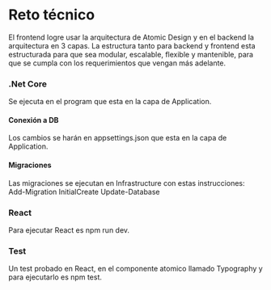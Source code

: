 # Reto técnico

El frontend logre usar la arquitectura de Atomic Design y en el backend la arquitectura en 3 capas.
La estructura tanto para backend y frontend esta estructurada para que sea modular, escalable, flexible y mantenible, para que se cumpla con los requerimientos que vengan más adelante.

### .Net Core

Se ejecuta en el program que esta en la capa de Application.

#### Conexión a DB

Los cambios se harán en appsettings.json que esta en la capa de Application.

#### Migraciones

Las migraciones se ejecutan en Infrastructure con estas instrucciones:
Add-Migration InitialCreate
Update-Database

### React

Para ejecutar React es npm run dev.

### Test

Un test probado en React, en el componente atomico llamado Typography y para ejecutarlo es npm test.
